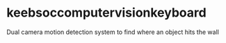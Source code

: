 # keebsoccomputervisionkeyboard
Dual camera motion detection system to find where an object hits the wall
